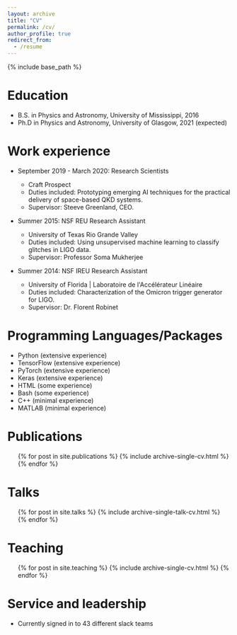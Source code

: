 ```yaml
---
layout: archive
title: "CV"
permalink: /cv/
author_profile: true
redirect_from:
  - /resume
---
```


{% include base_path %}

Education
======
* B.S. in Physics and Astronomy, University of Mississippi, 2016
* Ph.D in Physics and Astronomy, University of Glasgow, 2021 (expected)

Work experience
======
* September 2019 - March 2020: Research Scientists
  * Craft Prospect
  * Duties included: Prototyping emerging AI techniques for the practical delivery of space-based QKD systems.
  * Supervisor: Steeve Greenland, CEO.

* Summer 2015: NSF REU Research Assistant
  * University of Texas Rio Grande Valley
  * Duties included: Using unsupervised machine learning to classify glitches in LIGO data.
  * Supervisor: Professor Soma Mukherjee

* Summer 2014: NSF IREU Research Assistant
  * University of Florida | Laboratoire de l'Accélérateur Linéaire
  * Duties included: Characterization of the Omicron trigger generator for LIGO.
  * Supervisor: Dr. Florent Robinet
  
Programming Languages/Packages
======
* Python (extensive experience)
* TensorFlow (extensive experience)
* PyTorch (extensive experience)
* Keras (extensive experience)
* HTML (some experience)
* Bash (some experience)
* C++ (minimal experience)
* MATLAB (minimal experience)

Publications
======
  <ul>{% for post in site.publications %}
    {% include archive-single-cv.html %}
  {% endfor %}</ul>
  
Talks
======
  <ul>{% for post in site.talks %}
    {% include archive-single-talk-cv.html %}
  {% endfor %}</ul>
  
Teaching
======
  <ul>{% for post in site.teaching %}
    {% include archive-single-cv.html %}
  {% endfor %}</ul>
  
Service and leadership
======
* Currently signed in to 43 different slack teams
